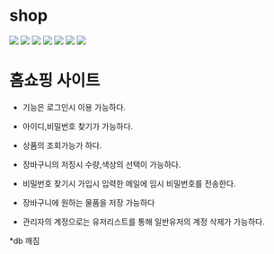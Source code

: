 # shop

<div>
<img src="https://img.shields.io/badge/-java-green">
<img src="https://img.shields.io/badge/-spring boot-green">
<img src="https://img.shields.io/badge/-tomcat-red">
<img src="https://img.shields.io/badge/-oracle-blue">
<img src="https://img.shields.io/badge/-my batis-critical">
<img src="https://img.shields.io/badge/-jsp-important">
<img src="https://img.shields.io/badge/-maven-important">
</div>

# 홈쇼핑 사이트

- 기능은 로그인시 이용 가능하다.
- 아이디,비밀번호 찾기가 가능하다.
- 상품의 조회가능가 하다.
- 장바구니의 저징시 수량,색상의 선택이 가능하다.
- 비밀번호 찾기시 가입시 입력한 메일에 임시 비밀번호를 전송한다.
- 장바구니에 원하는 물품을 저장 가능하다

- 관리자의 계정으로는 유저리스트를 통해 일반유저의 계정 삭제가 가능하다.   

*db 깨짐
